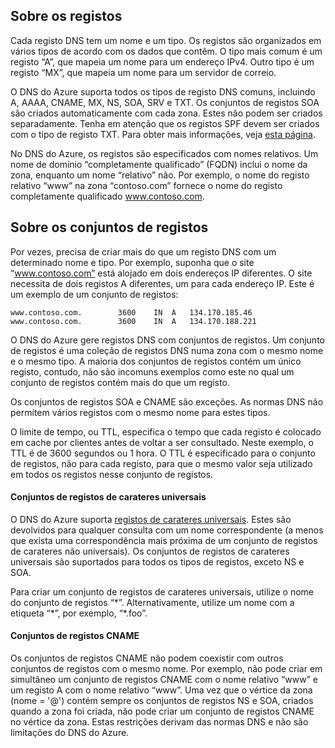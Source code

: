 ## Sobre os registos

Cada registo DNS tem um nome e um tipo. Os registos são organizados em vários tipos de acordo com os dados que contêm. O tipo mais comum é um registo “A”, que mapeia um nome para um endereço IPv4. Outro tipo é um registo “MX”, que mapeia um nome para um servidor de correio.

O DNS do Azure suporta todos os tipos de registo DNS comuns, incluindo A, AAAA, CNAME, MX, NS, SOA, SRV e TXT. Os conjuntos de registos SOA são criados automaticamente com cada zona. Estes não podem ser criados separadamente. Tenha em atenção que os registos SPF devem ser criados com o tipo de registo TXT. Para obter mais informações, veja [esta página](http://tools.ietf.org/html/rfc7208#section-3.1).

No DNS do Azure, os registos são especificados com nomes relativos. Um nome de domínio “completamente qualificado” (FQDN) inclui o nome da zona, enquanto um nome “relativo” não. Por exemplo, o nome do registo relativo “www” na zona “contoso.com” fornece o nome do registo completamente qualificado www.contoso.com.

## Sobre os conjuntos de registos

Por vezes, precisa de criar mais do que um registo DNS com um determinado nome e tipo. Por exemplo, suponha que o site “www.contoso.com” está alojado em dois endereços IP diferentes. O site necessita de dois registos A diferentes, um para cada endereço IP. Este é um exemplo de um conjunto de registos:

    www.contoso.com.        3600    IN  A   134.170.185.46
    www.contoso.com.        3600    IN  A   134.170.188.221

O DNS do Azure gere registos DNS com conjuntos de registos. Um conjunto de registos é uma coleção de registos DNS numa zona com o mesmo nome e o mesmo tipo. A maioria dos conjuntos de registos contém um único registo, contudo, não são incomuns exemplos como este no qual um conjunto de registos contém mais do que um registo.

Os conjuntos de registos SOA e CNAME são exceções. As normas DNS não permitem vários registos com o mesmo nome para estes tipos.

O limite de tempo, ou TTL, especifica o tempo que cada registo é colocado em cache por clientes antes de voltar a ser consultado. Neste exemplo, o TTL é de 3600 segundos ou 1 hora. O TTL é especificado para o conjunto de registos, não para cada registo, para que o mesmo valor seja utilizado em todos os registos nesse conjunto de registos.

#### Conjuntos de registos de carateres universais

O DNS do Azure suporta [registos de carateres universais](https://en.wikipedia.org/wiki/Wildcard_DNS_record). Estes são devolvidos para qualquer consulta com um nome correspondente (a menos que exista uma correspondência mais próxima de um conjunto de registos de carateres não universais). Os conjuntos de registos de carateres universais são suportados para todos os tipos de registos, exceto NS e SOA.  

Para criar um conjunto de registos de carateres universais, utilize o nome do conjunto de registos “\*”. Alternativamente, utilize um nome com a etiqueta “\*”, por exemplo, “\*.foo”.

#### Conjuntos de registos CNAME

Os conjuntos de registos CNAME não podem coexistir com outros conjuntos de registos com o mesmo nome. Por exemplo, não pode criar em simultâneo um conjunto de registos CNAME com o nome relativo “www” e um registo A com o nome relativo “www”. Uma vez que o vértice da zona (nome = '@') contém sempre os conjuntos de registos NS e SOA, criados quando a zona foi criada, não pode criar um conjunto de registos CNAME no vértice da zona. Estas restrições derivam das normas DNS e não são limitações do DNS do Azure.



<!--HONumber=Jun16_HO2-->


